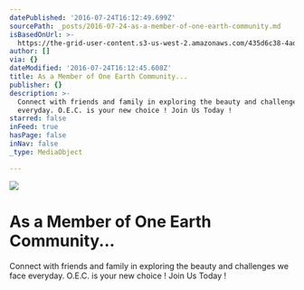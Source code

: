 ```yaml
---
datePublished: '2016-07-24T16:12:49.699Z'
sourcePath: _posts/2016-07-24-as-a-member-of-one-earth-community.md
isBasedOnUrl: >-
  https://the-grid-user-content.s3-us-west-2.amazonaws.com/435d6c38-4ad3-4554-936b-249265f08fac.png
author: []
via: {}
dateModified: '2016-07-24T16:12:45.608Z'
title: As a Member of One Earth Community...
publisher: {}
description: >-
  Connect with friends and family in exploring the beauty and challenges we face
  everyday. O.E.C. is your new choice ! Join Us Today !
starred: false
inFeed: true
hasPage: false
inNav: false
_type: MediaObject

---
```

![](https://the-grid-user-content.s3-us-west-2.amazonaws.com/30040140-855e-412c-9ca2-71a439f12e7e.png)

# As a Member of One Earth Community...

Connect with friends and family in exploring the beauty and challenges we face everyday. O.E.C. is your new choice ! Join Us Today !
